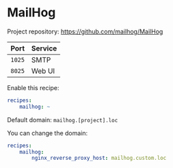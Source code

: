 MailHog
=======

Project repository: https://github.com/mailhog/MailHog

| Port | Service |
|:---- |:------- |
| `1025` | SMTP |
| `8025` | Web UI |

Enable this recipe:

```yaml
recipes:
    mailhog: ~
```

Default domain: `mailhog.[project].loc`

You can change the domain:

```yaml
recipes:
    mailhog:
        nginx_reverse_proxy_host: mailhog.custom.loc
```

